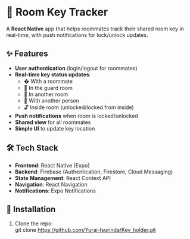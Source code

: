 # 🔑 Room Key Tracker  

A **React Native** app that helps roommates track their shared room key in real-time, with push notifications for lock/unlock updates.  



## ✨ Features  
- **User authentication** (login/logout for roommates)  
- **Real-time key status updates**:  
  - � With a roommate  
  - 🏨 In the guard room  
  - 🚪 In another room  
  - 👤 With another person  
  - 🔓 Inside room (unlocked/locked from inside)  
- **Push notifications** when room is locked/unlocked  
- **Shared view** for all roommates  
- **Simple UI** to update key location  



## 🛠 Tech Stack  
- **Frontend**: React Native (Expo)  
- **Backend**: Firebase (Authentication, Firestore, Cloud Messaging)  
- **State Management**: React Context API  
- **Navigation**: React Navigation  
- **Notifications**: Expo Notifications  



## 📲 Installation  
1. Clone the repo:  
   git clone https://github.com/Yuraj-Isurinda/Key_holder.git
